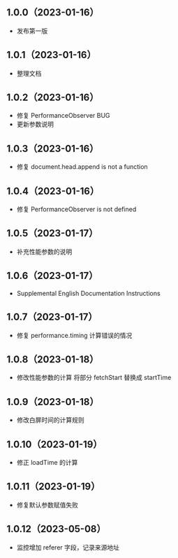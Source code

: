 <!--
 * @Author: strick
 * @LastEditors: strick
 * @Date: 2023-01-12 10:17:17
 * @LastEditTime: 2023-05-08 16:28:55
 * @Description: 变更日志
 * @FilePath: /web/shin-monitor/CHANGELOG.md
-->
## 1.0.0（2023-01-16）
* 发布第一版

## 1.0.1（2023-01-16）
* 整理文档

## 1.0.2（2023-01-16）
* 修复 PerformanceObserver BUG
* 更新参数说明

## 1.0.3（2023-01-16）
* 修复 document.head.append is not a function

## 1.0.4（2023-01-16）
* 修复 PerformanceObserver is not defined

## 1.0.5（2023-01-17）
* 补充性能参数的说明

## 1.0.6（2023-01-17）
* Supplemental English Documentation Instructions

## 1.0.7（2023-01-17）
* 修复 performance.timing 计算错误的情况

## 1.0.8（2023-01-18）
* 修改性能参数的计算 将部分 fetchStart 替换成 startTime

## 1.0.9（2023-01-18）
* 修改白屏时间的计算规则

## 1.0.10（2023-01-19）
* 修正 loadTime 的计算

## 1.0.11（2023-01-19）
* 修复默认参数赋值失败

## 1.0.12（2023-05-08）
* 监控增加 referer 字段，记录来源地址